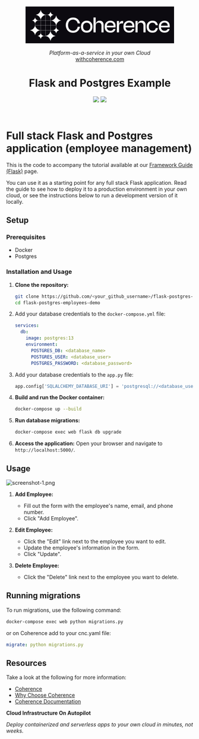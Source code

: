 <p align="center">
  <a href="https://www.withcoherence.com">
    <img alt="Coherence Logo" title="Coherence" src="./logo.png" width="400" style="color: black">
  </a>
</p>


<p align="center">
  <i>Platform-as-a-service in your own Cloud</i><br/> 
  <a href="https://www.withcoherence.com">withcoherence.com</a>
</p>

<h1 align="center">
Flask and Postgres Example
</h1>

<p align="center">
<img src="https://img.shields.io/badge/flask-%23000.svg?style=for-the-badge&logo=flask&logoColor=white">
<img src="https://img.shields.io/badge/postgres-%23316192.svg?style=for-the-badge&logo=postgresql&logoColor=white">
</p>

<br/>

# Full stack Flask and Postgres application (employee management)

<p>
This is the code to accompany the tutorial available at our <a href="https://docs.withcoherence.com/coherence-templates/full-stack-template/?tabs=flask">Framework Guide (Flask)</a> page.
</p>

You can use it as a starting point for any full stack Flask application. Read the guide to see how to deploy it to a production environment in your own cloud, or see the instructions below to run a development version of it locally.

## Setup

### Prerequisites

- Docker
- Postgres

### Installation and Usage

1. **Clone the repository:**
    ```bash
    git clone https://github.com/<your_github_username>/flask-postgres-employees-demo.git
    cd flask-postgres-employees-demo
    ```

2. Add your database credentials to the `docker-compose.yml` file:
    ```yaml
    services:
      db:
        image: postgres:13
        environment:
          POSTGRES_DB: <database_name>
          POSTGRES_USER: <database_user>
          POSTGRES_PASSWORD: <database_password>
    ```

3. Add your database credentials to the `app.py` file:
    ```python
    app.config['SQLALCHEMY_DATABASE_URI'] = 'postgresql://<database_user>:<database_password>@db:5432/<database_name>'
    ```

4. **Build and run the Docker container:**
    ```bash
    docker-compose up --build
    ```

5. **Run database migrations:**
    ```bash
    docker-compose exec web flask db upgrade
    ```

6. **Access the application:**
    Open your browser and navigate to `http://localhost:5000/`.

## Usage

![screenshot-1.png](images/screenshot-1.png)

1. **Add Employee:**
    - Fill out the form with the employee's name, email, and phone number.
    - Click "Add Employee".

2. **Edit Employee:**
    - Click the "Edit" link next to the employee you want to edit.
    - Update the employee's information in the form.
    - Click "Update".

3. **Delete Employee:**
    - Click the "Delete" link next to the employee you want to delete.

## Running migrations

To run migrations, use the following command:
```bash
docker-compose exec web python migrations.py
```

or on Coherence add to your cnc.yaml file:

```yaml
migrate: python migrations.py
```

## Resources

Take a look at the following for more information:

* [Coherence](https://www.withcoherence.com)
* [Why Choose Coherence](https://docs.withcoherence.com/#why-choose-coherence)
* [Coherence Documentation](docs.withcoherence.com)

**Cloud Infrastructure On Autopilot**

_Deploy containerized and serverless apps to your own cloud in minutes, not weeks._
